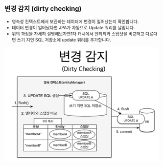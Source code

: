 ## 변경 감지 (dirty checking)
- 영속성 컨텍스트에서 보관하는 데이터에 변경이 일어났는지 확인합니다.
- 데이터 변경이 일어났다면 JPA가 자동으로 Update 쿼리를 날립니다.
- 위의 과정을 자세히 설명해보자면1차 캐시에서 엔티티와 스냅샷을 비교하고 다르다면 쓰기 지연 SQL 저장소에 update 쿼리를 추가합니다.

![더티 체킹.png](img%2F%EB%8D%94%ED%8B%B0%20%EC%B2%B4%ED%82%B9.png)